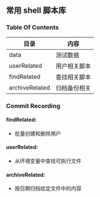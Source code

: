 ## 常用 shell 脚本库
### Table Of Contents
| 目录 | 内容             |
| ---- | ---------------- |
| data | 测试数据            |
| userRelated | 用户相关脚本 |
| findRelated | 查找相关脚本 |
| archiveRelated | 归档备份相关 |


### Commit Recording
#### findRelated:
- 批量创建和删除用户
#### userRelated:
- 从环境变量中查找可执行文件
#### archiveRelated:
- 按日期归档给定文件中的内容
